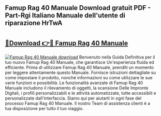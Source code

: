 ## Famup Rag 40 Manuale Download gratuit PDF - Part-Rgi Italiano Manuale dell'utente di riparazione HrTwA

# <h2><a href="http://dfgeg10.blite.top/?on=Famup+Rag+40+Manuale">🔗Download 👉🔴 Famup Rag 40 Manuale</a></h2>

[![Famup Rag 40 Manuale download](https://i.imgur.com/lujVjoI.png)](http://dfgeg10.blite.top/?on=Famup+Rag+40+Manuale)
Benvenuto nella Guida Definitiva per il tuo nuovo Famup Rag 40 Manuale, che garantisce Un'esperienza fluida ed efficiente. Prima di utilizzare Famup Rag 40 Manuale, prenditi un momento per leggere attentamente questo Manuale. Fornisce istruzioni dettagliate su come impostare il prodotto, nonché informazioni su come utilizzare le sue varie funzioni e possibilità. Le funzionalità avanzate di Famup Rag 40 Manuale includono il rilevamento di oggetti, la scansione Delle Impronte Digitali, i profili personalizzabili e le attività automatizzate, tutte accessibili e personalizzate dall'interfaccia. Siamo qui per aiutarti in ogni fase del processo Famup Rag 40 Manuale. Il nostro Team di assistenza clienti è a tua disposizione per tutto il tuo viaggio.
